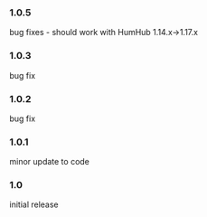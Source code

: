 
### 1.0.5

bug fixes - should work with HumHub 1.14.x->1.17.x

### 1.0.3

bug fix

### 1.0.2

bug fix

### 1.0.1

minor update to code

### 1.0

initial release